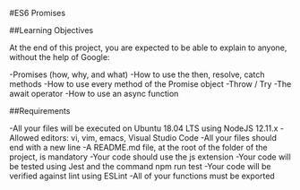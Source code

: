 #ES6 Promises

##Learning Objectives

At the end of this project, you are expected to be able to explain to anyone, without the help of Google:

-Promises (how, why, and what)
-How to use the then, resolve, catch methods
-How to use every method of the Promise object
-Throw / Try
-The await operator
-How to use an async function

##Requirements

-All your files will be executed on Ubuntu 18.04 LTS using NodeJS 12.11.x
-Allowed editors: vi, vim, emacs, Visual Studio Code
-All your files should end with a new line
-A README.md file, at the root of the folder of the project, is mandatory
-Your code should use the js extension
-Your code will be tested using Jest and the command npm run test
-Your code will be verified against lint using ESLint
-All of your functions must be exported
